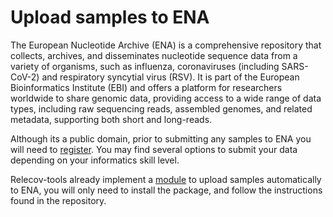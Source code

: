 # Upload samples to ENA

The European Nucleotide Archive (ENA) is a comprehensive repository that collects, archives,
and disseminates nucleotide sequence data from a variety of organisms, such as influenza, 
coronaviruses (including SARS-CoV-2) and respiratory syncytial virus (RSV).
It is part of the European Bioinformatics Institute (EBI) and offers a platform for researchers
worldwide to share genomic data, providing access to a wide range of data types, including raw
sequencing reads, assembled genomes, and related metadata, supporting both short and long-reads.

Although its a public domain, prior to submitting any samples to ENA you will need to [register](https://www.ebi.ac.uk/ena/browser/submit).
You may find several options to submit your data depending on your informatics skill level.

Relecov-tools already implement a [module](https://github.com/BU-ISCIII/relecov-tools?tab=readme-ov-file#upload-to-ena) to upload samples automatically to ENA,
you will only need to install the package, and follow the instructions found in the repository.